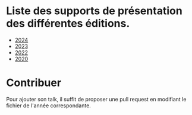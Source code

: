 # Liste des supports de présentation des différentes éditions.

- [2024](2024.md)
- [2023](2023.md)
- [2022](2022.md)
- [2020](2020.md)

# Contribuer

Pour ajouter son talk, il suffit de proposer une pull request en modifiant le fichier de l'année correspondante.
